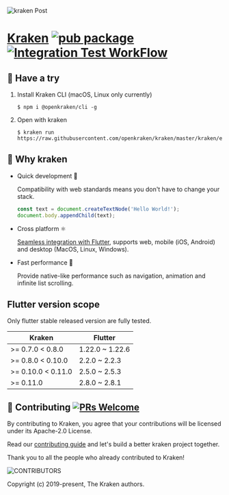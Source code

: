 ![kraken Post](https://user-images.githubusercontent.com/677114/101163298-6264ae80-366e-11eb-9151-f560d18c2ceb.png)

# [Kraken](https://openkraken.com/) [![pub package](https://img.shields.io/pub/v/kraken.svg)](https://pub.dev/packages/kraken) [![Integration Test WorkFlow](https://github.com/openkraken/kraken/actions/workflows/integration_test.yml/badge.svg?branch=main)](https://github.com/openkraken/kraken/actions/workflows/integration_test.yml)

## 💁 Have a try

1. Install Kraken CLI (macOS, Linux only currently)

    ```shell
    $ npm i @openkraken/cli -g
    ```

2. Open with kraken

    ```shell
    $ kraken run https://raw.githubusercontent.com/openkraken/kraken/master/kraken/example/assets/bundle.js
    ```

## 💌 Why kraken

* Quick development 🎉

  Compatibility with web standards means you don't have to change your stack.
  ```js
  const text = document.createTextNode('Hello World!');
  document.body.appendChild(text);
  ```

* Cross platform ⚛️

  [Seamless integration with Flutter](https://pub.dev/packages/kraken), supports web, mobile (iOS, Android) and desktop (MacOS, Linux, Windows).

* Fast performance 🚀

  Provide native-like performance such as navigation, animation and infinite list scrolling.

## Flutter version scope

Only flutter stable released version are fully tested.

| Kraken  | Flutter |
| ------------- | ------------- |
| >= 0.7.0 < 0.8.0 | 1.22.0 ~ 1.22.6 |
| >= 0.8.0 < 0.10.0  | 2.2.0 ~ 2.2.3 |
| >= 0.10.0 < 0.11.0 | 2.5.0 ~ 2.5.3 |
| >= 0.11.0 | 2.8.0 ~ 2.8.1 |


## 👏 Contributing [![PRs Welcome](https://img.shields.io/badge/PRs-welcome-brightgreen.svg?style=flat-square)](https://makeapullrequest.com)

By contributing to Kraken, you agree that your contributions will be licensed under its Apache-2.0 License.

Read our [contributing guide](https://github.com/openkraken/kraken/blob/main/.github/CONTRIBUTING.md) and let's build a better kraken project together.

Thank you to all the people who already contributed to Kraken!

![CONTRIBUTORS](https://kraken.oss-cn-hangzhou.aliyuncs.com/CONTRIBUTORS.svg)

Copyright (c) 2019-present, The Kraken authors.

